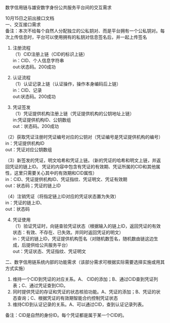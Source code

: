 数字信用链与雄安数字身份公共服务平台间的交互需求					
					
10月15日之前出接口文档					
一、交互接口需求					
备注：本次不给每个自然人分配独立的公私钥对、而是平台拥有一个公私钥对。每次上传信息时，平台可以使用拥有的私钥对信息签名后，并一起上传签名					
1. 注册流程					
（1）CID注册上链（CID的标识上链）					
in：CID、个人信息字符串					
out:状态码。200成功					
					
2. 认证流程					
（1）认证记录上链（认证操作，操作本身编码后上链）					
in：CID、记录					
out:状态码。200成功					
					
3. 凭证签发					
（1）凭证提供机构注册上链（凭证提供机构的公钥地址上链）					
in:凭证提供机构ID、公钥数组					
out：状态码。200成功					
					
（2）获取凭证注册时凭证编号对应的公钥对（凭证编号是凭证提供机构的编号）					
in：凭证提供机构ID					
out：凭证对应公钥数组					
					
（3）新签发的凭证，明文哈希和凭证上链。（新的凭证的哈希和明文上链，并返回凭证的链上ID。 凭证的内容中包含有凭证的有效期、凭证所属的CID和其他属性，这里只需要关心其中的有效期和CID属性）					
in：CID、凭证提供机构ID、凭证指纹、凭证明文、凭证有效期					
out：状态码；凭证的链上ID					
					
（4）注销凭证（将指定链上ID对应的凭证状态置为失效）					
in：凭证的链上ID、					
out：状态码					
					
4. 凭证使用					
（1）验证凭证时，向链查验凭证状态（根据输入的链上ID，返回凭证的有效状态：有效、不存在、已失效。并同时返回凭证的明文）					
in：凭证的链上ID，凭证提供机构签名（对随机数签名，随机数由链这边生成，后提供给公共服务平台）					
out：凭证状态、凭证指纹、凭证明文					
					
二、数字信用链系统内部的功能需求（该部分需求可根据实际需要选择实施或用其方式实施）					
					
1. 维持一个CID到凭证的对应关系。A、 CID的添加；B、通过CID查到凭证列表；C、通过凭证查到CID。					
2. 同时提供凭证的存证和凭证的状态核验功能。A、凭证的添加；B、凭证的状态查询；C、根据凭证的有效期智能合约控制凭证状态					
3. 维持CID到认证记录的关系。A、可以通过CID，查到认证记录列表。					
					
备注：CID是自然的身份ID。每个凭证都是属于某一个CID的。					